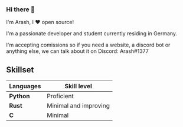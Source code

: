 ### Hi there 👋
I'm Arash, I ❤︎ open source!

I'm a passionate developer and student currently residing in Germany.

I'm accepting comissions so if you need a website, a discord bot or anything else, we can talk about it on Discord: Arash#1377

## Skillset

| Languages | Skill level |
| --------- | ----------- |
| **Python** | Proficient |
| **Rust** | Minimal and improving |
| **C** | Minimal |
